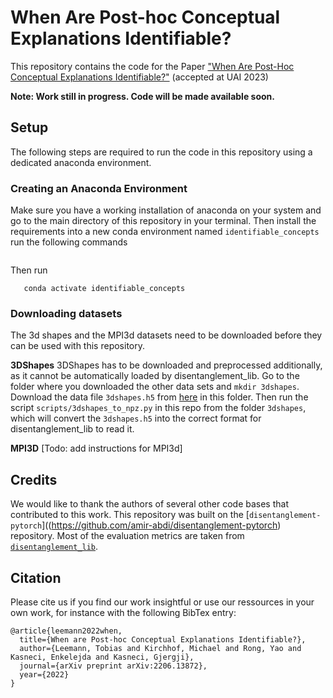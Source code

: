 # When Are Post-hoc Conceptual Explanations Identifiable?

This repository contains the code for the Paper ["When Are Post-Hoc Conceptual Explanations Identifiable?"](https://arxiv.org/abs/2206.13872) (accepted at UAI 2023)

**Note: Work still in progress. Code will be made available soon.**

## Setup
The following steps are required to run the code in this repository using a dedicated anaconda environment.

### Creating an Anaconda Environment
Make sure you have a working installation of anaconda on your system and go to the main directory of this repository in your terminal.
Then install the requirements into a new conda environment named ```identifiable_concepts``` run the following commands 
```conda env create -f environment.yml
```

Then run
```
   conda activate identifiable_concepts
```

### Downloading datasets
The 3d shapes and the MPI3d datasets need to be downloaded before they can be used with this repository.

**3DShapes**
3DShapes has to be downloaded and preprocessed additionally, as it cannot be automatically loaded by disentanglement_lib. Go to the folder where you downloaded the other data sets and ``mkdir 3dshapes``. Download the data file ``3dshapes.h5`` from [here](https://console.cloud.google.com/storage/browser/3d-shapes) in this folder.
Then run the script ``scripts/3dshapes_to_npz.py`` in this repo from the folder ``3dshapes``, which will convert the ``3dshapes.h5`` into the correct format for disentanglement_lib to read it.

**MPI3D**
[Todo: add instructions for MPI3d]

## Credits
We would like to thank the authors of several other code bases that contributed to this work.
This repository was built on the [```disentanglement-pytorch```]((https://github.com/amir-abdi/disentanglement-pytorch) repository.
Most of the evaluation metrics are taken from [```disentanglement_lib```](https://github.com/google-research/disentanglement_lib).

## Citation
Please cite us if you find our work insightful or use our ressources in your own work, for instance with the following BibTex entry:

```
@article{leemann2022when,
  title={When are Post-hoc Conceptual Explanations Identifiable?},
  author={Leemann, Tobias and Kirchhof, Michael and Rong, Yao and Kasneci, Enkelejda and Kasneci, Gjergji},
  journal={arXiv preprint arXiv:2206.13872},
  year={2022}
}
```
